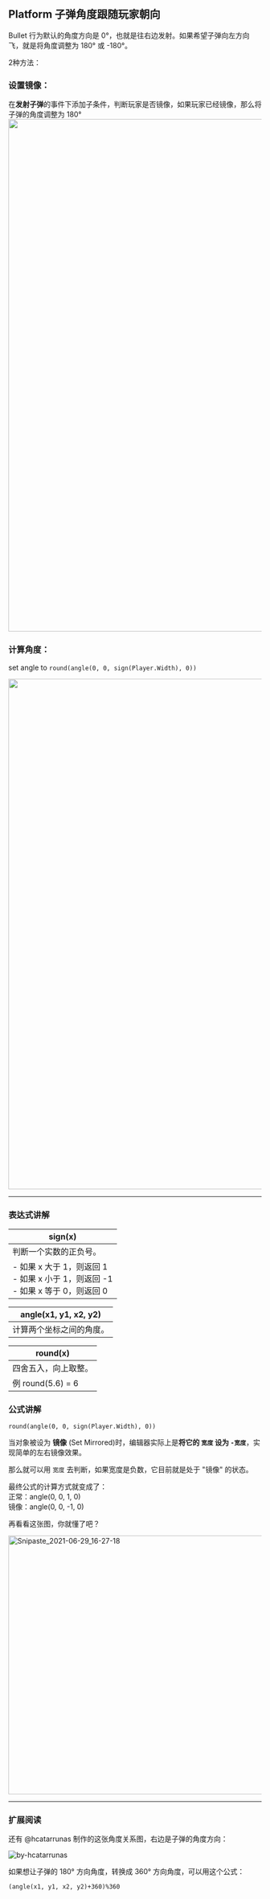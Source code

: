 ## Platform 子弹角度跟随玩家朝向

Bullet 行为默认的角度方向是 0°，也就是往右边发射。如果希望子弹向左方向飞，就是将角度调整为 180° 或 -180°。  

2种方法：

### 设置镜像：  
在**发射子弹**的事件下添加子条件，判断玩家是否镜像，如果玩家已经镜像，那么将子弹的角度调整为 180°  
<img width="1020" src="https://user-images.githubusercontent.com/45864744/123759739-c55fb080-d8f2-11eb-83f3-8257fe9228d1.png">


### 计算角度：  
set angle to `round(angle(0, 0, sign(Player.Width), 0))` 

<img width="1016" src="https://user-images.githubusercontent.com/45864744/123760509-7e25ef80-d8f3-11eb-8249-8b522965134d.png">


---

### 表达式讲解 

| **sign(x)**              |
| ------------------------ |
|  判断一个实数的正负号。   |
| - 如果 x 大于 1，则返回  1  <br> - 如果 x 小于 1，则返回 -1  <br> - 如果 x 等于 0，则返回  0  |


| **angle(x1, y1, x2, y2)**   |
| --------------------------- |
| 计算两个坐标之间的角度。     |


| **round(x)**         |
| -------------------- |
| 四舍五入，向上取整。  |
| 例 round(5.6) = 6    |


### 公式讲解

```
round(angle(0, 0, sign(Player.Width), 0))
```

当对象被设为 **镜像** (Set Mirrored)时，编辑器实际上是**将它的 `宽度` 设为 `-宽度`**，实现简单的左右镜像效果。  

那么就可以用 `宽度` 去判断，如果宽度是负数，它目前就是处于 "镜像" 的状态。
  
最终公式的计算方式就变成了：  
正常：angle(0, 0, 1, 0)  
镜像：angle(0, 0, -1, 0)
  
  
再看看这张图，你就懂了吧？  
  
<img width="515" alt="Snipaste_2021-06-29_16-27-18" src="https://user-images.githubusercontent.com/45864744/123763949-e5916e80-d8f6-11eb-8585-4f5e0deb366a.png">
    
    
    
---
    
### 扩展阅读

还有 @hcatarrunas 制作的这张角度关系图，右边是子弹的角度方向：  

![by-hcatarrunas](https://user-images.githubusercontent.com/45864744/123764134-1671a380-d8f7-11eb-8486-3ac9b95cbc26.png)



如果想让子弹的 180° 方向角度，转换成 360° 方向角度，可以用这个公式：
```
(angle(x1, y1, x2, y2)+360)%360
```
